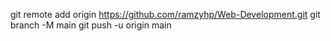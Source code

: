 git remote add origin https://github.com/ramzyhp/Web-Development.git
git branch -M main
git push -u origin main